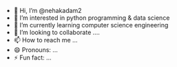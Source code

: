 - 👋 Hi, I’m @nehakadam2
- 👀 I’m interested in python programming & data science
- 🌱 I’m currently learning computer science engineering
- 💞️ I’m looking to collaborate ....
- 📫 How to reach me ...
- 😄 Pronouns: ...
- ⚡ Fun fact: ...

<!---
nehakadam2/nehakadam2 is a ✨ special ✨ repository because its `README.md` (this file) appears on your GitHub profile.
You can click the Preview link to take a look at your changes.
--->
